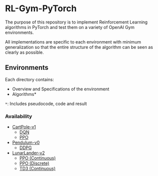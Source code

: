 # RL-Gym-PyTorch

The purpose of this repository is to implement Reinforcement Learning algorithms in PyTorch and test them on a variety
of OpenAI Gym environments.

All implementations are specific to each environment with minimum generalization so that the entire structure of the
algorithm can be seen as clearly as possible.

## Environments

Each directory contains:

- Overview and Specifications of the environment
- Algorithms*

`*`: Includes pseudocode, code and result

### Availability

- [CartPole-v1](https://github.com/lexiconium/RL-Gym-PyTorch/tree/main/CartPole)
    - [DQN](https://github.com/lexiconium/RL-Gym-PyTorch/tree/main/CartPole/DQN)
    - [PPO](https://github.com/lexiconium/RL-Gym-PyTorch/tree/main/CartPole/PPO)
- [Pendulum-v0](https://github.com/lexiconium/RL-Gym-PyTorch/tree/main/Pendulum)
    - [DDPG](https://github.com/lexiconium/RL-Gym-PyTorch/tree/main/Pendulum/DDPG)
- [LunarLander-v2](https://github.com/lexiconium/RL-Gym-PyTorch/tree/main/LunarLander)
    - [PPO (Continuous)](https://github.com/lexiconium/RL-Gym-PyTorch/tree/main/LunarLander/Continuous/PPO)
    - [PPO (Discrete)](https://github.com/lexiconium/RL-Gym-PyTorch/tree/main/LunarLander/Discrete/PPO)
    - [TD3 (Continuous)](https://github.com/lexiconium/RL-Gym-PyTorch/tree/main/LunarLander/Continuous/TD3)
